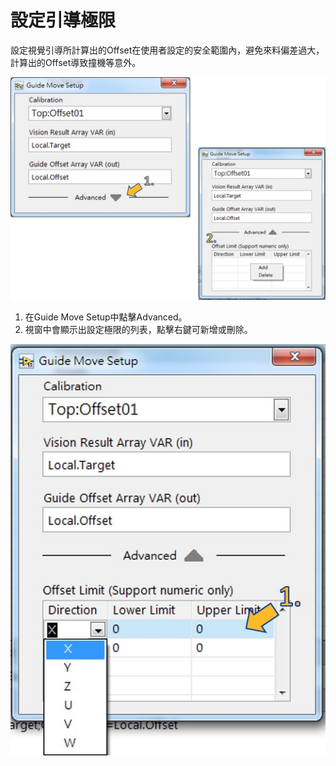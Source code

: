 # 設定引導極限

設定視覺引導所計算出的Offset在使用者設定的安全範圍內，避免來料偏差過大，計算出的Offset導致撞機等意外。

![Guide Move Setup&#x8A2D;&#x5B9A;](../../.gitbook/assets/guidemove-she-ding-1.jpg)

1. 在Guide Move Setup中點擊Advanced。
2. 視窗中會顯示出設定極限的列表，點擊右鍵可新增或刪除。

![Guide Move Setup Advanced&#x8A2D;&#x5B9A;](../../.gitbook/assets/guidemove-she-ding-2.jpg)

